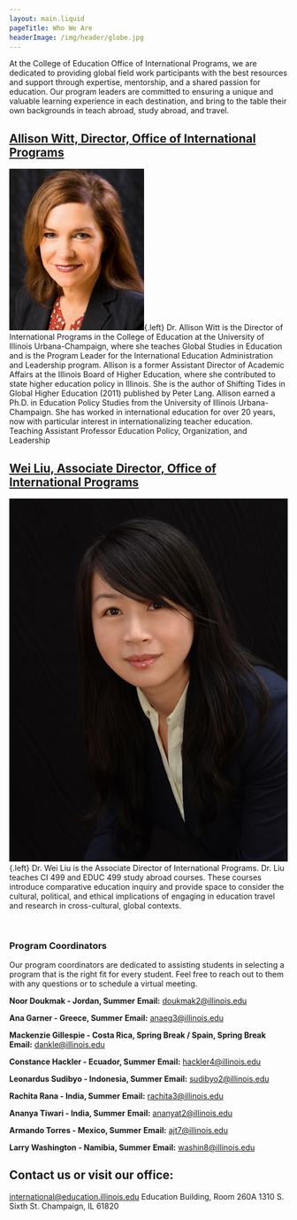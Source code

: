 ```yaml
---
layout: main.liquid
pageTitle: Who We Are
headerImage: /img/header/globe.jpg
---
```

<style> main h2 { clear: both; } main img.left { padding-top: 0; max-width: 400px; } </style>

At the College of Education Office of International Programs, we are dedicated to providing global field work participants with the best resources and support through expertise, mentorship, and a shared passion for education. Our program leaders are committed to ensuring a unique and valuable learning experience in each destination, and bring to the table their own backgrounds in teach abroad, study abroad, and travel.

## [Allison Witt, Director, Office of International Programs](https://education.illinois.edu/faculty/allison-witt)

![Allison Witt](/img/people/awitt1.jpg){.left} Dr. Allison Witt is the Director of International Programs in the College of Education at the University of Illinois Urbana-Champaign, where she teaches Global Studies in Education and is the Program Leader for the International Education Administration and Leadership program. Allison is a former Assistant Director of Academic Affairs at the Illinois Board of Higher Education, where she contributed to state higher education policy in Illinois. She is the author of Shifting Tides in Global Higher Education (2011) published by Peter Lang. Allison earned a Ph.D. in Education Policy Studies from the University of Illinois Urbana-Champaign. She has worked in international education for over 20 years, now with particular interest in internationalizing teacher education. Teaching Assistant Professor Education Policy, Organization, and Leadership


## [Wei Liu, Associate Director, Office of International Programs](https://education.illinois.edu/people/wei-liu)

![Wei Liu](/img/people/weiliu1.jpg){.left} Dr. Wei Liu is the Associate Director of International Programs. Dr. Liu teaches CI 499 and EDUC 499 study abroad courses. These courses introduce comparative education inquiry and provide space to consider the cultural, political, and ethical implications of engaging in education travel and research in cross-cultural, global contexts. 

&nbsp;
&nbsp;
&nbsp;
&nbsp;
&nbsp;
&nbsp;
&nbsp;
&nbsp;
&nbsp;
&nbsp;
&nbsp;
&nbsp;
&nbsp;
&nbsp;
&nbsp;
&nbsp;
&nbsp;
&nbsp;

### Program Coordinators

Our program coordinators are dedicated to assisting students in selecting a program that is the right fit for every student. Feel free to reach out to them with any questions or to schedule a virtual meeting.

**Noor Doukmak - Jordan, Summer** 
**Email:** doukmak2@illinois.edu

**Ana Garner - Greece, Summer**
**Email:** anaeg3@illinois.edu

**Mackenzie Gillespie - Costa Rica, Spring Break / Spain, Spring Break**
**Email:** dankle@illinois.edu

**Constance Hackler - Ecuador, Summer**
**Email:** hackler4@illinois.edu

**Leonardus Sudibyo - Indonesia, Summer**
**Email:** sudibyo2@illinois.edu

**Rachita Rana - India, Summer**
**Email:** rachita3@illinois.edu

**Ananya Tiwari - India, Summer**
**Email:** ananyat2@illinois.edu

**Armando Torres - Mexico, Summer**
**Email:** ajt7@illinois.edu

**Larry Washington - Namibia, Summer**
**Email:** washin8@illinois.edu




## Contact us or visit our office:
international@education.illinois.edu
Education Building, Room 260A
1310 S. Sixth St.
Champaign, IL 61820
